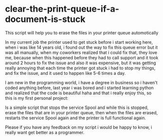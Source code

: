 # clear-the-print-queue-if-a-document-is-stuck
This script will help you to erase the files in your printer queue automotically 

In my current job the printer used to get stuck before i start working here, when i was like 14 years old, i found out the way to fix this queue error but it was all manually,
when my coworkers realized that i could fix that, they love me, because when this happened before they had to call support and it took around 2 hours to fix the issue and also
it was expensive, but it was getting really annoying that each time the printer got stuck i had to stop my things, and fix the issue, and it used to happen like 5-6 times
a day.

I am new in the programming world, i have a degree in business so i haven't coded anything before, last year i was bored and i started learning python and realized that
the code is beautiful haha and that i really enjoy this, so this is my first personal project:

Is a simple script that stops the service Spool and while this is stopped, erase the files that are in your printer queue, then when the files are erased, restarts the
service Spool again and the printer is full functional again.

Please if you have any feedback on my script i would be happy to know, i really want get better as a programmer.
